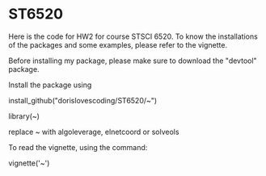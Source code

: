 # ST6520
Here is the code for HW2 for course STSCI 6520. To know the installations of the packages and some examples, please refer to the vignette.

Before installing my package, please make sure to download the "devtool" package.

Install the package using 

install_github("dorislovescoding/ST6520/~")

library(~)

replace ~ with algoleverage, elnetcoord or solveols

To read the vignette, using the command:

vignette('~')



